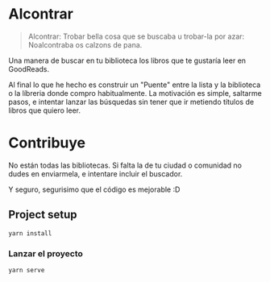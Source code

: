 # Alcontrar


> Alcontrar: Trobar  bella  cosa  que  se  buscaba  u  trobar-la  por  azar: Noalcontraba  os  calzons  de  pana.

Una manera de buscar en tu biblioteca los libros que te gustaría leer en GoodReads.

Al final lo que he hecho es construir un "Puente" entre la lista y la biblioteca o la líbreria donde compro habitualmente. La motivación es simple, saltarme pasos, e intentar lanzar las búsquedas sin tener que ir metiendo títulos de libros que quiero leer.

# Contribuye

No están todas las bibliotecas. Si falta la de tu ciudad o comunidad no dudes en enviarmela, e intentare incluir el buscador.

Y seguro, segurisimo que el código es mejorable :D

## Project setup

```
yarn install
```

### Lanzar el proyecto
```
yarn serve
```

